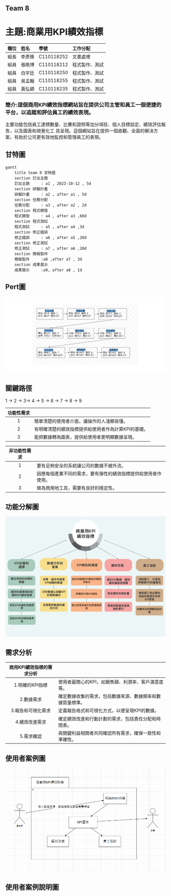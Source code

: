 ## Team 8
# 主題:商業用KPI績效指標
| **職位** | **姓名** | **學號** | **工作分配**|
| :---     |  :---       |  :---   | :---      |
|   組長   | 李彥鋒   | C110118252  |     文書處裡      |
|   組員   | 張皓博   | C110118212  |     程式製作、測試      |
|   組員   | 白宇廷   | C110118250  |     程式製作、測試     |
|   組員   | 吳孟翰   | C110118255  |     程式製作、測試     |
|   組員   | 黃弘穎   | C110118235  |     程式製作、測試     |

### 簡介:這個商用KPI績效指標網站旨在提供公司主管和員工一個便捷的平台，以追蹤和評估員工的績效表現。
主要功能包括員工達標數量、比賽和證照等加分項目、個人目標設定、績效評估報告，以及圖表和視覺化工
具呈現。這個網站旨在提供一個直觀、全面的解決方案，有助於公司更有效地監控和管理員工的表現。

## 甘特圖
```mermaid
gantt
    title team 8 甘特圖
    section 訂出主題
    訂出主題     : a1 , 2023-10-12 , 5d
    section 研擬計畫
    研擬計畫     : a2 , after a1 , 5d
    section 任務分配
    任務分配     : a3 , after a2 , 2d
    section 程式開發
    程式開發     : a4 , after a3 ,60d
    section 程式測試
    程式測試     : a5 , after a4 ,3d
    section 修正錯誤
    修正錯誤     : a6 , after a5 ,20d
    section 修正測試
    修正測試     : a7 , after a6 ,20d
    section 簡報製作
    簡報製作     :a8 ,after a7 , 3d
    section 成果展示
    成果展示     :a9, after a8 , 1d
```

## Pert圖
![PERT]( Pert.png )

## 關鍵路徑
1 -> 2 -> 3-> 4 -> 5 -> 6 -> 7 -> 8 -> 9

|**功能性需求**||
|:--:|:--|
|1|簡單清楚的使用者介面，讓操作的人淺顯易懂。|
|2|有明確清楚的績效指標提供給使用者作為計算KPI的基礎。|
|3|能把數據轉為圖表，提供給使用者更明顯數據呈現。|

|**非功能性需求**||
|:--:|:--|
|1|要有足夠安全的系統讓公司的數據不被外流。|
|2|因應每個產業不同的需求，要有彈性的績效指標提供給使用者作使用。|
|3|做為商用地工具，需要有良好的穩定性。|

## 功能分解圖
![功能分解圖](Chart.png)

## 需求分析
|**商用KPI績效指標的需求分析**||
|:--:|:--|
|1.明確的KPI指標|使用者最關心的KPI，如銷售額、利潤率、客戶滿意度等。|
|2.數據需求|確定數據收集的需求，包括數據來源、數據頻率和數據質量標準。|
|3.報告和可視化需求|定義報告格式和可視化方式，以便呈現KPI的數據。|
|4.績效改進需求|確定績效改進和行動計劃的需求，包括責任分配和時間表。|
|5.需求確認|與關鍵利益相關者共同確認所有需求，確保一致性和準確性。|

## 使用者案例圖

![使用者案例圖](使用者案例圖.png)

## 使用者案例說明圖

